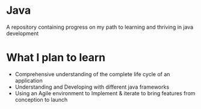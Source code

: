 # Java

A repository containing progress on my path to learning and thriving in java development

# What I plan to learn

* Comprehensive understanding of the complete life cycle of an application
* Understanding and Developing with different java frameworks
* Using an Agile environment to Implement & iterate to bring features from conception to launch
